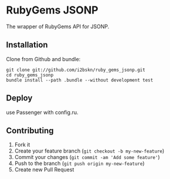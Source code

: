 # RubyGems JSONP

The wrapper of RubyGems API for JSONP.

## Installation

Clone from Github and bundle:

    git clone git://github.com/i2bskn/ruby_gems_jsonp.git
    cd ruby_gems_jsonp
    bundle install --path .bundle --without development test

## Deploy

use Passenger with config.ru.

## Contributing

1. Fork it
2. Create your feature branch (`git checkout -b my-new-feature`)
3. Commit your changes (`git commit -am 'Add some feature'`)
4. Push to the branch (`git push origin my-new-feature`)
5. Create new Pull Request